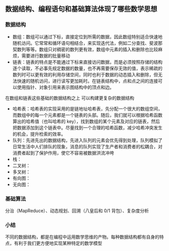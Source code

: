 ## 数据结构、编程语句和基础算法体现了哪些数学思想

### 数据结构
- 数组：数组可以通过下标，直接定位到所需的数据，因此数组特别适合快速地随机访问。它常常和循环语句相结合，来实现迭代法，例如二分查找、斐波那契数列等等。数组只对稠密的数列更有效，数组中元素的插入和删除也比较麻烦，需要进行数据的批量移动
- 链表：链表的特点是不能通过下标来直接访问数据，而是必须按照存储的结构逐个读取，不必事先规定数据的数量，也不再需要保存无效的值，表示稀疏的数列时可以更有效的利用存储空间，同时也利于数据的动态插入和删除，但无法快速的随机访问，进行读写更加耗时。在链表结构中，点和点之间的连接可以使用指针、对象引用来表示图结构中的顶点和边。

在数组和链表这些基础的数据结构之上 可以构建更复杂的数据结构
- 哈希表：哈希表的实现采用的是链地址哈希表，先分配一个很大的数组空间，而数组中的每一个元素都是一个链表的头部。随后，我们就可以根据哈希函数算出的哈希值（也叫哈希的 key），找到数组的某个元素及对应的链表，然后把数据添加到这个链表中。尽量找到一个合理的哈希函数，减少哈希冲突发生的机会，提升检索的效率。
- 队列：先进先出的数据结构，先进入队列的元素会优先得到处理，队列模拟了日常生活中人们排队的现象，消息的队列实现了生产者和消费者的松耦合，对消费者起到了保护作用，使它不容易被数据洪流冲垮
- 栈：
- 二叉树：
- 多叉树：
- 有向图：
- 无向图：

### 基础算法
分治（MapReduce）、动态规划、回溯（八皇后和 0/1 背包）、复杂度分析

### 小结
不同的数据结构，都是在编程中运用数学思维的产物。每种数据结构都有自身的特点，有利于我们更方便地实现某种特定的数学模型